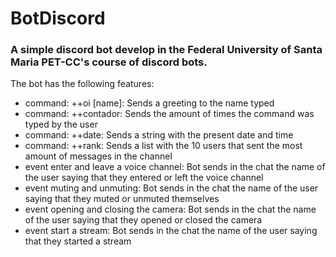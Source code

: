 # BotDiscord
<h3>A simple discord bot develop in the Federal University of Santa Maria PET-CC's course of discord bots.</h3>
The bot has the following features:

- command: ++oi [name]: Sends a greeting to the name typed
- command: ++contador: Sends the amount of times the command was typed by the user
- command: ++date: Sends a string with the present date and time
- command: ++rank: Sends a list with the 10 users that sent the most amount of messages in the channel
- event enter and leave a voice channel: Bot sends in the chat the name of the user saying that they entered or left the voice channel
- event muting and unmuting: Bot sends in the chat the name of the user saying that they muted or unmuted themselves
- event opening and closing the camera: Bot sends in the chat the name of the user saying that they opened or closed the camera
- event start a stream: Bot sends in the chat the name of the user saying that they started a stream
